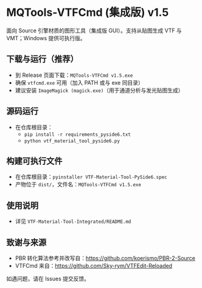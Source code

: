 # MQTools-VTFCmd (集成版) v1.5

面向 Source 引擎材质的图形工具（集成版 GUI）。支持从贴图生成 VTF 与 VMT；Windows 提供可执行版。

## 下载与运行（推荐）
- 到 Release 页面下载：`MQTools-VTFCmd v1.5.exe`
- 确保 `vtfcmd.exe` 可用（加入 PATH 或与 exe 同目录）
- 建议安装 `ImageMagick (magick.exe)`（用于通道分析与发光贴图生成）

## 源码运行
- 在仓库根目录：
  - `pip install -r requirements_pyside6.txt`
  - `python vtf_material_tool_pyside6.py`

## 构建可执行文件
- 在仓库根目录：`pyinstaller VTF-Material-Tool-PySide6.spec`
- 产物位于 `dist/`，文件名：`MQTools-VTFCmd v1.5.exe`

## 使用说明
- 详见 `VTF-Material-Tool-Integrated/README.md`

## 致谢与来源
- PBR 转化算法参考并改写自：https://github.com/koerismo/PBR-2-Source
- VTFCmd 来自：https://github.com/Sky-rym/VTFEdit-Reloaded

如遇问题，请在 Issues 提交反馈。
